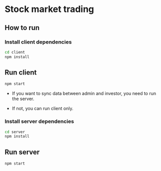 # Stock market trading

## How to run

### Install client dependencies

```bash
cd client
npm install
```

## Run client

```bash
npm start
```

- If you want to sync data between admin and investor, you need to run the server.

- If not, you can run client only.

### Install server dependencies

```bash
cd server
npm install
```

## Run server

```bash
npm start
```
